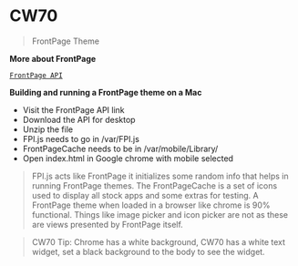 # CW70
> FrontPage Theme

**More about FrontPage**

<a href="http://junesiphone.com/frontpage/" target="_blank">`FrontPage API`</a>


**Building and running a FrontPage theme on a Mac**

- Visit the FrontPage API link
- Download the API for desktop
- Unzip the file
- FPI.js needs to go in /var/FPI.js
- FrontPageCache needs to be in /var/mobile/Library/
- Open index.html in Google chrome with mobile selected

> FPI.js acts like FrontPage it initializes some random info that helps in running FrontPage themes. The FrontPageCache is a set of icons used to display all stock apps and some extras for testing. A FrontPage theme when loaded in a browser like chrome is 90% functional. Things like image picker and icon picker are not as these are views presented by FrontPage itself.

> CW70 Tip: Chrome has a white background, CW70 has a white text widget, set a black background to the body to see the widget.



